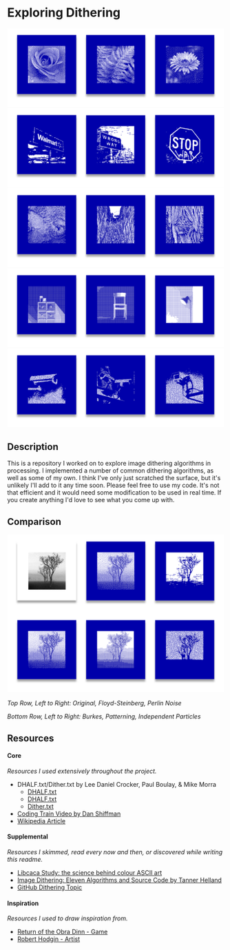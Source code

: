 # Exploring Dithering

![Image showing Floyd-Steinberg algorithm output.](./readme/floyd.png)
![Image showing Perlin Noise algorithm output.](./readme/perlin.png)
![Image showing Burkes algorithm output.](./readme/burkes.png)
![Image showing Patterning algorithm output.](./readme/patterning.png)
![Image showing Independent Particles algorithm output.](./readme/particles.png)

## Description

This is a repository I worked on to explore image dithering algorithms in processing. I implemented a number of common dithering algorithms, as well as some of my own. I think I've only just scratched the surface, but it's unlikely I'll add to it any time soon. Please feel free to use my code. It's not that efficient and it would need some modification to be used in real time. If you create anything I'd love to see what you come up with.

## Comparison

![Image comparing the output from all algorithms.](./readme/all.png)

*Top Row, Left to Right: Original, Floyd-Steinberg, Perlin Noise*

*Bottom Row, Left to Right: Burkes, Patterning, Independent Particles*

## Resources
#### Core
*Resources I used extensively throughout the project.*
- DHALF.txt/Dither.txt by Lee Daniel Crocker, Paul Boulay, & Mike Morra
    - [DHALF.txt](http://www.efg2.com/Lab/Library/ImageProcessing/DHALF.TXT)
    - [DHALF.txt](https://github.com/SixLabors/ImageSharp/blob/master/src/ImageSharp/Processing/Processors/Dithering/DHALF.TXT)
    - [Dither.txt](https://github.com/SixLabors/ImageSharp/blob/master/src/ImageSharp/Processing/Processors/Dithering/DITHER.TXT)
- [Coding Train Video by Dan Shiffman](https://thecodingtrain.com/CodingChallenges/090-floyd-steinberg-dithering.html)
- [Wikipedia Article](https://en.wikipedia.org/wiki/Dither)

#### Supplemental
*Resources I skimmed, read every now and then, or discovered while writing this readme.*
- [Libcaca Study: the science behind colour ASCII art](http://caca.zoy.org/study/index.html)
- [Image Dithering: Eleven Algorithms and Source Code by Tanner Helland](http://www.tannerhelland.com/4660/dithering-eleven-algorithms-source-code/)
- [GitHub Dithering Topic](https://github.com/topics/dithering)

#### Inspiration
*Resources I used to draw inspiration from.*
- [Return of the Obra Dinn - Game](https://obradinn.com/)
- [Robert Hodgin - Artist](http://roberthodgin.com/portfolio/stippling/)
